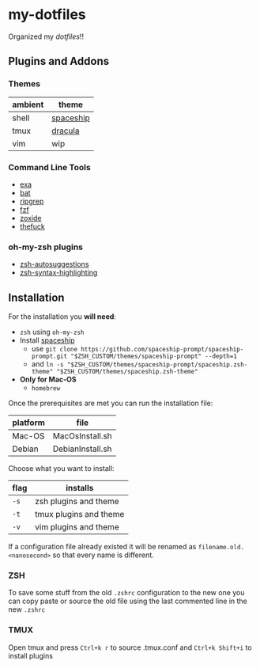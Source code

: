 # my-dotfiles

Organized my _dotfiles_!!

## Plugins and Addons

### Themes

| ambient | theme |
| --- | --- |
| shell | [spaceship](https://github.com/spaceship-prompt/spaceship-prompt) |
| tmux | [dracula](https://draculatheme.com/tmux) |
| vim | wip |

### Command Line Tools

- [exa](https://github.com/ogham/exa)
- [bat](https://github.com/sharkdp/bat)
- [ripgrep](https://github.com/BurntSushi/ripgrep)
- [fzf](https://github.com/junegunn/fzf)
- [zoxide](https://github.com/ajeetdsouza/zoxide)
- [thefuck](https://github.com/nvbn/thefuck)

### oh-my-zsh plugins

- [zsh-autosuggestions](https://github.com/zsh-users/zsh-autosuggestions)
- [zsh-syntax-highlighting](https://github.com/zsh-users/zsh-syntax-highlighting)

###

## Installation

For the installation you **will need**:

- `zsh` using `oh-my-zsh`
- Install [spaceship](https://github.com/spaceship-prompt/spaceship-prompt)
    - use `git clone https://github.com/spaceship-prompt/spaceship-prompt.git "$ZSH_CUSTOM/themes/spaceship-prompt" --depth=1`
    - and `ln -s "$ZSH_CUSTOM/themes/spaceship-prompt/spaceship.zsh-theme" "$ZSH_CUSTOM/themes/spaceship.zsh-theme"`
- **Only for Mac-OS**
    - `homebrew`

Once the prerequisites are met you can run the installation file:

| platform | file |
| --- | --- |
| Mac-OS | MacOsInstall.sh |
| Debian | DebianInstall.sh |

Choose what you want to install:

| flag | installs |
| --- | --- |
| `-s` | zsh plugins and theme |
| `-t` | tmux plugins and theme |
| `-v` | vim plugins and theme | 

If a configuration file already existed it will be renamed as `filename.old.<nanosecond>` so that every name is different.

### ZSH

To save some stuff from the old `.zshrc` configuration to the new one you can copy paste or source the old file using the last commented line in the new `.zshrc`

### TMUX

Open tmux and press `Ctrl+k r` to source .tmux.conf and `Ctrl+k Shift+i` to install plugins 



